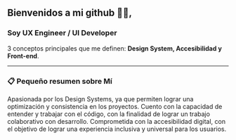 ## Bienvenidos a mi github 👋🏼, 

 ### Soy **UX Engineer / UI Developer**
3 conceptos principales que me definen: **Design System, Accesibilidad y Front-end**.

---

### 📋 Pequeño resumen sobre Mí

Apasionada por los Design Systems, ya que permiten lograr una optimización y consistencia en los proyectos. Cuento con la capacidad de entender y trabajar con el código, con la finalidad de lograr un trabajo colaborativo con desarrollo. Comprometida con la accesibilidad digital, con el objetivo de lograr una experiencia inclusiva y universal para los usuarios.

